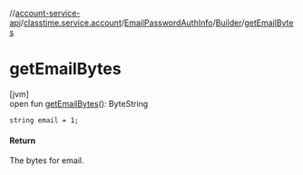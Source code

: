 //[account-service-api](../../../../index.md)/[classtime.service.account](../../index.md)/[EmailPasswordAuthInfo](../index.md)/[Builder](index.md)/[getEmailBytes](get-email-bytes.md)

# getEmailBytes

[jvm]\
open fun [getEmailBytes](get-email-bytes.md)(): ByteString

`string email = 1;`

#### Return

The bytes for email.
